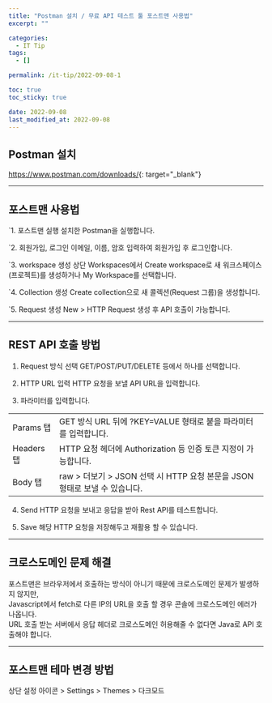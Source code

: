 ```yaml
---
title: "Postman 설치 / 무료 API 테스트 툴 포스트맨 사용법"
excerpt: ""

categories:
  - IT Tip
tags:
  - []

permalink: /it-tip/2022-09-08-1

toc: true
toc_sticky: true

date: 2022-09-08
last_modified_at: 2022-09-08
---
```


## Postman 설치

<https://www.postman.com/downloads/>{: target="_blank"}

---

## 포스트맨 사용법

`1. 포스트맨 실행
설치한 Postman을 실행합니다.

`2. 회원가입, 로그인
이메일, 이름, 암호 입력하여 회원가입 후 로그인합니다.

`3. workspace 생성
상단 Workspaces에서 Create workspace로 새 워크스페이스(프로젝트)를 생성하거나 My Workspace를 선택합니다.

`4. Collection 생성
Create collection으로 새 콜렉션(Request 그룹)을 생성합니다.

`5. Request 생성
New > HTTP Request 생성 후 API 호출이 가능합니다.

---

## REST API 호출 방법

1. Request 방식 선택
GET/POST/PUT/DELETE 등에서 하나를 선택합니다.

2. HTTP URL 입력
HTTP 요청을 보낼 API URL을 입력합니다.

3. 파라미터를 입력합니다.
<table>
  <tbody>
    <tr>
      <td>Params 탭</td>
      <td>GET 방식 URL 뒤에 ?KEY=VALUE 형태로 붙을 파라미터를 입력합니다.</td>
    </tr>
    <tr>
      <td>Headers 탭</td>
      <td>HTTP 요청 헤더에 Authorization 등 인증 토큰 지정이 가능합니다.</td>
    </tr>
    <tr>
      <td>Body 탭</td>
      <td>raw &gt; 더보기 &gt; JSON 선택 시 HTTP 요청 본문을 JSON 형태로 보낼 수 있습니다.</td>
    </tr>
  </tbody>
</table>

4. Send
HTTP 요청을 보내고 응답을 받아 Rest API를 테스트합니다.

5. Save
해당 HTTP 요청을 저장해두고 재활용 할 수 있습니다.

---

## 크로스도메인 문제 해결

포스트맨은 브라우저에서 호출하는 방식이 아니기 때문에 크로스도메인 문제가 발생하지 않지만,  
Javascript에서 fetch로 다른 IP의 URL을 호출 할 경우 콘솔에 크로스도메인 에러가 나옵니다.  
URL 호출 받는 서버에서 응답 헤더로 크로스도메인 허용해줄 수 없다면 Java로 API 호출해야 합니다.

---

## 포스트맨 테마 변경 방법

상단 설정 아이콘 > Settings > Themes > 다크모드